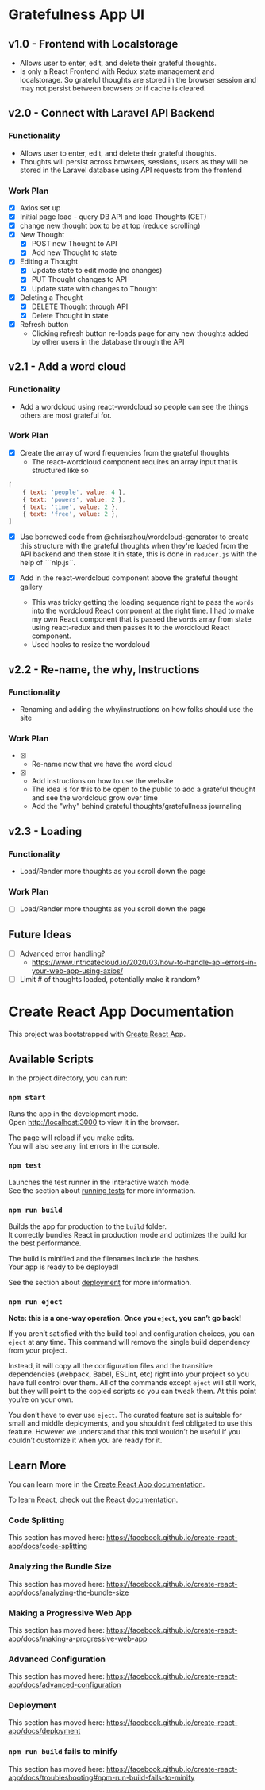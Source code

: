 # Gratefulness App UI

## v1.0 - Frontend with Localstorage
- Allows user to enter, edit, and delete their grateful thoughts. 
- Is only a React Frontend with Redux state management and localstorage. So grateful thoughts are stored in the browser session and may not persist between browsers or if cache is cleared.

## v2.0 - Connect with Laravel API Backend
### Functionality
- Allows user to enter, edit, and delete their grateful thoughts. 
- Thoughts will persist across browsers, sessions, users as they will be stored in the Laravel database using API requests from the frontend

### Work Plan
- [x] Axios set up
- [x] Initial page load - query DB API and load Thoughts (GET)
- [x] change new thought box to be at top (reduce scrolling) 
- [x] New Thought 
    - [x] POST new Thought to API
    - [x] Add new Thought to state
- [x] Editing a Thought
    - [x] Update state to edit mode (no changes)
    - [x] PUT Thought changes to API
    - [x] Update state with changes to Thought
- [x] Deleting a Thought
    - [x] DELETE Thought through API
    - [x] Delete Thought in state
- [x] Refresh button
  - Clicking refresh button re-loads page for any new thoughts added by other users in the database through the API

## v2.1 - Add a word cloud
### Functionality
- Add a wordcloud using react-wordcloud so people can see the things others are most grateful for. 

### Work Plan
- [x] Create the array of word frequencies from the grateful thoughts
  - The react-wordcloud component requires an array input that is structured like so
```js
[
    { text: 'people', value: 4 },
    { text: 'powers', value: 2 },
    { text: 'time', value: 2 },
    { text: 'free', value: 2 },
]
```
  - [x] Use borrowed code from @chrisrzhou/wordcloud-generator to create this structure with the grateful thoughts when they're loaded from the API backend and then store it in state, this is done in ```reducer.js``` with the help of ```nlp.js``.

- [x] Add in the react-wordcloud component above the grateful thought gallery
    - This was tricky getting the loading sequence right to pass the ```words``` into the wordcloud React component at the right time. I had to make my own React component that is passed the ```words``` array from state using react-redux and then passes it to the wordcloud React component.
    - Used hooks to resize the wordcloud

## v2.2 - Re-name, the why, Instructions
### Functionality
- Renaming and adding the why/instructions on how folks should use the site

### Work Plan
- [x] - Re-name now that we have the word cloud
- [x] - Add instructions on how to use the website
  - The idea is for this to be open to the public to add a grateful thought and see the wordcloud grow over time
  - Add the "why" behind grateful thoughts/gratefullness journaling 

## v2.3 - Loading
### Functionality
 - Load/Render more thoughts as you scroll down the page

### Work Plan
- [ ] Load/Render more thoughts as you scroll down the page

## Future Ideas
- [ ] Advanced error handling?
  - https://www.intricatecloud.io/2020/03/how-to-handle-api-errors-in-your-web-app-using-axios/
- [ ] Limit # of thoughts loaded, potentially make it random?

# Create React App Documentation

This project was bootstrapped with [Create React App](https://github.com/facebook/create-react-app).

## Available Scripts

In the project directory, you can run:

### `npm start`

Runs the app in the development mode.<br />
Open [http://localhost:3000](http://localhost:3000) to view it in the browser.

The page will reload if you make edits.<br />
You will also see any lint errors in the console.

### `npm test`

Launches the test runner in the interactive watch mode.<br />
See the section about [running tests](https://facebook.github.io/create-react-app/docs/running-tests) for more information.

### `npm run build`

Builds the app for production to the `build` folder.<br />
It correctly bundles React in production mode and optimizes the build for the best performance.

The build is minified and the filenames include the hashes.<br />
Your app is ready to be deployed!

See the section about [deployment](https://facebook.github.io/create-react-app/docs/deployment) for more information.

### `npm run eject`

**Note: this is a one-way operation. Once you `eject`, you can’t go back!**

If you aren’t satisfied with the build tool and configuration choices, you can `eject` at any time. This command will remove the single build dependency from your project.

Instead, it will copy all the configuration files and the transitive dependencies (webpack, Babel, ESLint, etc) right into your project so you have full control over them. All of the commands except `eject` will still work, but they will point to the copied scripts so you can tweak them. At this point you’re on your own.

You don’t have to ever use `eject`. The curated feature set is suitable for small and middle deployments, and you shouldn’t feel obligated to use this feature. However we understand that this tool wouldn’t be useful if you couldn’t customize it when you are ready for it.

## Learn More

You can learn more in the [Create React App documentation](https://facebook.github.io/create-react-app/docs/getting-started).

To learn React, check out the [React documentation](https://reactjs.org/).

### Code Splitting

This section has moved here: https://facebook.github.io/create-react-app/docs/code-splitting

### Analyzing the Bundle Size

This section has moved here: https://facebook.github.io/create-react-app/docs/analyzing-the-bundle-size

### Making a Progressive Web App

This section has moved here: https://facebook.github.io/create-react-app/docs/making-a-progressive-web-app

### Advanced Configuration

This section has moved here: https://facebook.github.io/create-react-app/docs/advanced-configuration

### Deployment

This section has moved here: https://facebook.github.io/create-react-app/docs/deployment

### `npm run build` fails to minify

This section has moved here: https://facebook.github.io/create-react-app/docs/troubleshooting#npm-run-build-fails-to-minify
